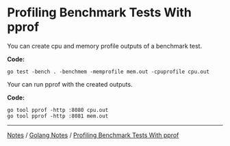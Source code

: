 # Profiling Benchmark Tests With pprof

You can create cpu and memory profile outputs of a benchmark test.

**Code:**

```
go test -bench . -benchmem -memprofile mem.out -cpuprofile cpu.out
```

Your can run pprof with the created outputs.

**Code:**

```
go tool pprof -http :8080 cpu.out
go tool pprof -http :8081 mem.out
```

<hr style="height:1px;">

[Notes](../../index.md#notes) / [Golang Notes](../../index.md#golang-notes) / [Profiling Benchmark Tests With pprof](#profiling-benchmark-tests-with-pprof)
